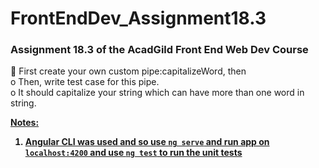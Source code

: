 # FrontEndDev_Assignment18.3
### Assignment 18.3 of the AcadGild Front End Web Dev Course

 First create your own custom pipe:capitalizeWord, then  
o Then, write test case for this pipe.  
o It should capitalize your string which can have more than one word in string.  

<u><b>Notes:
1. Angular CLI was used and so use `ng serve` and run app on `localhost:4200`
   and use `ng test` to run the unit tests